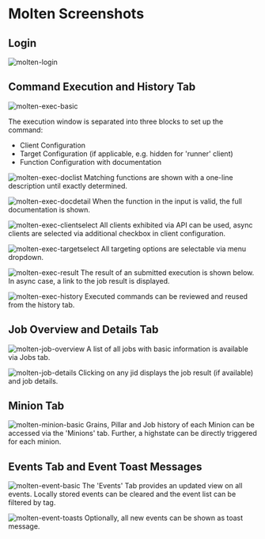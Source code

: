 # Molten Screenshots

## Login
![molten-login](/screenshots/molten-login.png?raw=true "molten-login")

## Command Execution and History Tab
![molten-exec-basic](/screenshots/molten-exec-basic.png?raw=true "molten-exec-basic")

The execution window is separated into three blocks to set up the command:
- Client Configuration
- Target Configuration (if applicable, e.g. hidden for 'runner' client)
- Function Configuration with documentation

![molten-exec-doclist](/screenshots/molten-exec-doclist.png?raw=true "molten-exec-doclist") 
Matching functions are shown with a one-line description until exactly determined.

![molten-exec-docdetail](/screenshots/molten-exec-docdetail.png?raw=true "molten-exec-docdetail") 
When the function in the input is valid, the full documentation is shown.

![molten-exec-clientselect](/screenshots/molten-exec-clientselect.png?raw=true "molten-exec-clientselect")
All clients exhibited via API can be used, async clients are selected via additional checkbox in client configuration.

![molten-exec-targetselect](/screenshots/molten-exec-targetselect.png?raw=true "molten-exec-targetselect")
All targeting options are selectable via menu dropdown.

![molten-exec-result](/screenshots/molten-exec-result.png?raw=true "molten-exec-result")
The result of an submitted execution is shown below. In async case, a link to the job result is displayed.

![molten-exec-history](/screenshots/molten-exec-history.png?raw=true "molten-exec-history")
Executed commands can be reviewed and reused from the history tab.

## Job Overview and Details Tab
![molten-job-overview](/screenshots/molten-job-overview.png?raw=true "molten-job-overview")
A list of all jobs with basic information is available via Jobs tab.

![molten-job-details](/screenshots/molten-job-details.png?raw=true "molten-job-details") 
Clicking on any jid displays the job result (if available) and job details.

## Minion Tab
![molten-minion-basic](/screenshots/molten-minion-basic.png?raw=true "molten-minion-basic")
Grains, Pillar and Job history of each Minion can be accessed via the 'Minions' tab. Further, a highstate can be directly triggered for each minion.

## Events Tab and Event Toast Messages
![molten-event-basic](/screenshots/molten-event-basic.png?raw=true "molten-event-basic")
The 'Events' Tab provides an updated view on all events. Locally stored events can be cleared and the event list can be filtered by tag.

![molten-event-toasts](/screenshots/molten-event-toasts.png?raw=true "molten-event-toasts") 
Optionally, all new events can be shown as toast message.

